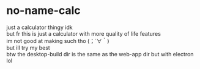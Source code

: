 # no-name-calc
just a calculator thingy idk\
but fr this is just a calculator with more quality of life features\
im not good at making such tho (；´∀｀)\
but ill try my best\
btw the desktop-build dir is the same as the web-app dir but with electron lol